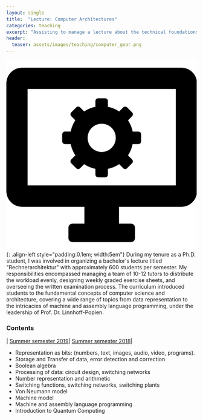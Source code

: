 ```yaml
---
layout: single
title:  "Lecture: Computer Architectures"
categories: teaching
excerpt: "Assisting to manage a lecture about the technical foundations of computer science."
header:
  teaser: assets/images/teaching/computer_gear.png
---
```


![logo](\assets\images\teaching\computer_gear.png){: .align-left style="padding:0.1em; width:5em"}
During my tenure as a Ph.D. student, I was involved in organizing a bachelor's lecture titled "Rechnerarchitektur" with approximately 600 students per semester.
My responsibilities encompassed managing a team of 10-12 tutors to distribute the workload evenly, designing weekly graded exercise sheets, and overseeing the written examination process. The curriculum introduced students to the fundamental concepts of computer science and architecture, covering a wide range of topics from data representation to the intricacies of machine and assembly language programming, under the leadership of Prof. Dr. Linnhoff-Popien.

### Contents
<div class="table-right">

| [Summer semester 2019](https://www.mobile.ifi.lmu.de/lehrveranstaltungen/rechnerarchitektur-sose19/)| [Summer semester 2018](https://www.mobile.ifi.lmu.de/lehrveranstaltungen/rechnerarchitektur-sose18/)|

</div>

- Representation as bits: (numbers, text, images, audio, video, programs).
- Storage and Transfer of data, error detection and correction
- Boolean algebra
- Processing of data: circuit design, switching networks
- Number representation and arithmetic
- Switching functions, switching networks, switching plants
- Von Neumann model
- Machine model
- Machine and assembly language programming
- Introduction to Quantum Computing
